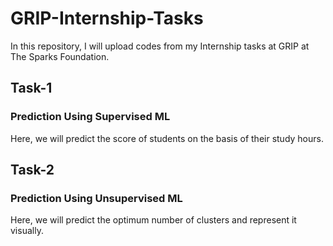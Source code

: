 # GRIP-Internship-Tasks
In this repository, I will upload codes from my Internship tasks at GRIP at The Sparks Foundation.

## Task-1
### Prediction Using Supervised ML
Here, we will predict the score of students on the basis of their study hours.

## Task-2
### Prediction Using Unsupervised ML
Here, we will predict the optimum number of clusters and represent it visually.
